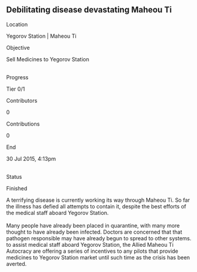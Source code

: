 ## Debilitating disease devastating Maheou Ti

Location

Yegorov Station \| Maheou Ti

Objective

Sell Medicines to Yegorov Station

\
Progress

Tier 0/1

Contributors

0

Contributions

0

End

30 Jul 2015, 4:13pm

\
Status

Finished

A terrifying disease is currently working its way through Maheou Ti. So
far the illness has defied all attempts to contain it, despite the best
efforts of the medical staff aboard Yegorov Station.\
\
Many people have already been placed in quarantine, with many more
thought to have already been infected. Doctors are concerned that that
pathogen responsible may have already begun to spread to other systems.
to assist medical staff aboard Yegorov Station, the Allied Maheou Ti
Autocracy are offering a series of incentives to any pilots that provide
medicines to Yegorov Station market until such time as the crisis has
been averted.
